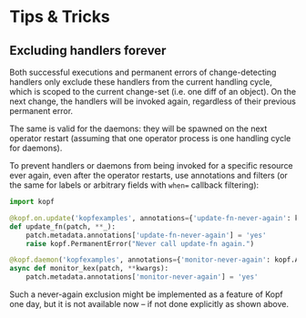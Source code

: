# Tips & Tricks

<a id="never-again-filters"></a>

## Excluding handlers forever

Both successful executions and permanent errors of change-detecting handlers
only exclude these handlers from the current handling cycle, which is scoped
to the current change-set (i.e. one diff of an object).
On the next change, the handlers will be invoked again, regardless of their
previous permanent error.

The same is valid for the daemons: they will be spawned on the next operator
restart (assuming that one operator process is one handling cycle for daemons).

To prevent handlers or daemons from being invoked for a specific resource
ever again, even after the operator restarts, use annotations and filters
(or the same for labels or arbitrary fields with `when=` callback filtering):

```python
import kopf

@kopf.on.update('kopfexamples', annotations={'update-fn-never-again': kopf.ABSENT})
def update_fn(patch, **_):
    patch.metadata.annotations['update-fn-never-again'] = 'yes'
    raise kopf.PermanentError("Never call update-fn again.")

@kopf.daemon('kopfexamples', annotations={'monitor-never-again': kopf.ABSENT})
async def monitor_kex(patch, **kwargs):
    patch.metadata.annotations['monitor-never-again'] = 'yes'
```

Such a never-again exclusion might be implemented as a feature of Kopf one day,
but it is not available now – if not done explicitly as shown above.
